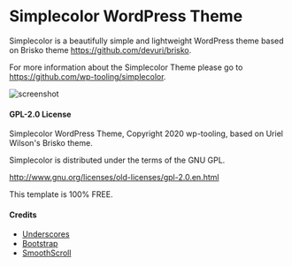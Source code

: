 #  Simplecolor WordPress Theme
Simplecolor is a beautifully simple and lightweight WordPress theme based on Brisko theme https://github.com/devuri/brisko.

For more information about the Simplecolor Theme please go to https://github.com/wp-tooling/simplecolor.

![screenshot](https://user-images.githubusercontent.com/4777400/85940125-27509900-b8e0-11ea-8dfa-aaeca9fcdcfc.png)

#### GPL-2.0 License
Simplecolor WordPress Theme, Copyright 2020 wp-tooling, based on Uriel Wilson's Brisko theme.

Simplecolor is distributed under the terms of the GNU GPL.

http://www.gnu.org/licenses/old-licenses/gpl-2.0.en.html

This template is 100% FREE.


#### Credits
- [Underscores](http://underscores.me/)
- [Bootstrap](http://getbootstrap.com/)
- [SmoothScroll](https://github.com/gblazex/smoothscroll-for-websites)
